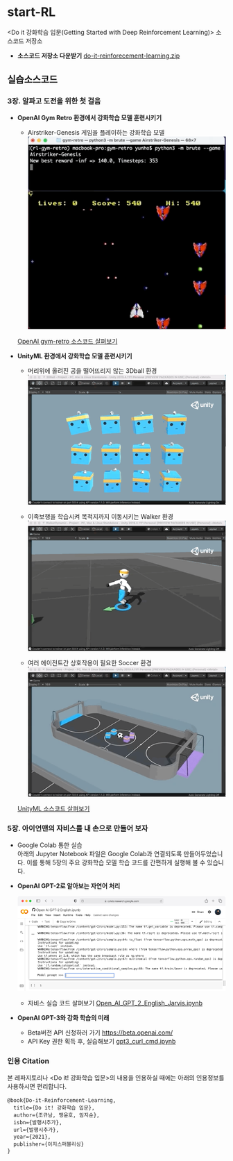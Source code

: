 # start-RL
&lt;Do it 강화학습 입문(Getting Started with Deep Reinforcement Learning)> 소스코드 저장소 

<!-- [![Yes24](./images/tinyML_bookcover_kor.jpg)](https://www.yes24.com/Product/Goods/91879171) -->

- __소스코드 저장소 다운받기__ [do-it-reinforecement-learning.zip](https://github.com/yunho0130/start-RL/archive/master.zip)

## 실습소스코드

### 3장. 알파고 도전을 위한 첫 걸음

* __OpenAI Gym Retro 환경에서 강화학습 모델 훈련시키기__   
    
    - Airstriker-Genesis 게임을 플레이하는 강화학습 모델  
    ![](./images/rl-gym-retro-strikers.gif)

    [OpenAI gym-retro 소스코드 살펴보기](https://github.com/yunho0130/start-RL/tree/master/gym-retro)  

* __UnityML 환경에서 강화학습 모델 훈련시키기__   

    - 머리위에 올려진 공을 떨어뜨리지 않는 3Dball 환경  
    ![](./images/rl-unityML-3dball.gif)  

    - 이족보행을 학습시켜 목적지까지 이동시키는 Walker 환경  
    ![](./images/rl-unityML-walker.gif)  
 
    - 여러 에이전트간 상호작용이 필요한 Soccer 환경  
    ![](./images/rl-unityML-soccer.gif)  

    [UnityML 소스코드 살펴보기](https://github.com/yunho0130/start-RL/tree/master/unityML)

### 5장. 아이언맨의 자비스를 내 손으로 만들어 보자
* Google Colab 통한 실습  
아래의 Jupyter Notebook 파일은 Google Colab과 연결되도록 만들어두었습니다. 이를 통해 5장의 주요 강화학습 모델 학습 코드를 간편하게 실행해 볼 수 있습니다.

* __OpenAI GPT-2로 알아보는 자연어 처리__  

    ![](./images/rl-gpt2-colab.png)  

    - 자비스 실습 코드 살펴보기 [Open_AI_GPT_2_English_Jarvis.ipynb](https://colab.research.google.com/github/yunho0130/start-RL/blob/master/gpt2/Open_AI_GPT_2_English_Jarvis.ipynb)  

* __OpenAI GPT-3와 강화 학습의 미래__   

    - Beta버전 API 신청하러 가기 https://beta.openai.com/ 
    - API Key 권한 획득 후, 실습해보기 [gpt3_curl_cmd.ipynb](https://colab.research.google.com/github/yunho0130/start-RL/blob/master/gpt3/gpt3_curl_cmd.ipynb)  


<!-- ### 자주묻는질문 FAQ
- 추후 추가 예정 -->

### 인용 Citation
본 레파지토리나 <Do it! 강화학습 입문>의 내용을 인용하실 때에는 아래의 인용정보를 사용하시면 편리합니다.
```
@book{Do-it-Reinforcement-Learning,
  title={Do it! 강화학습 입문},
  author={조규남, 맹윤호, 임지순},
  isbn={발행시추가},
  url={발행시추가},
  year={2021},
  publisher={이지스퍼블리싱}
}
```
